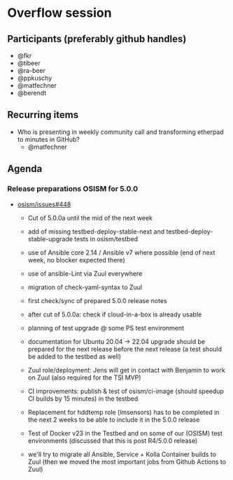 # Overflow session
## Participants (preferably github handles)
* @fkr
* @tibeer
* @ra-beer
* @ppkuschy
* @matfechner
* @berendt

## Recurring items
* Who is presenting in weekly community call and transforming 
  etherpad to minutes in GitHub? 
  * @matfechner

## Agenda

### Release preparations OSISM for 5.0.0

 - [osism/issues#448](https://github.com/osism/issues/issues/448)

    * Cut of 5.0.0a until the mid of the next week
    * add of missing testbed-deploy-stable-next and 
      testbed-deploy-stable-upgrade tests in osism/testbed
    * use of Ansible core 2.14 / Ansible v7 where possible (end of next
      week, no blocker expected there)
    * use of ansible-Lint via Zuul everywhere
    * migration of check-yaml-syntax to Zuul
  
    * first check/sync of prepared 5.0.0 release notes
    * after cut of 5.0.0a: check if cloud-in-a-box is already usable
    * planning of test upgrade @ some PS test environment
  
    * documentation for Ubuntu 20.04 -> 22.04 upgrade should be prepared
      for the next release before the next release (a test should be 
      added to the testbed as well)
    * Zuul role/deployment: Jens will get in contact with Benjamin to
      work on Zuul (also required for the TSI MVP)
    * CI improvements: publish & test of osism/ci-image (should speedup 
      CI builds by 15 minutes) in the testbed

    * Replacement for hddtemp role (lmsensors) has to be completed in 
      the next 2 weeks to be able to include it in the 5.0.0 release

    * Test of Docker v23 in the Testbed and on some of our (OSISM) test
      environments (discussed that this is post R4/5.0.0 release)

    * we'll try to migrate all Ansible, Service + Kolla Container builds 
      to Zuul (then we moved the most important jobs from Github Actions 
      to Zuul)
